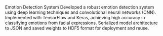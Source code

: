 Emotion Detection System
Developed a robust emotion detection system using deep learning techniques and convolutional neural networks (CNN).
Implemented with TensorFlow and Keras, achieving high accuracy in classifying emotions from facial expressions.
Serialized model architecture to JSON and saved weights to HDF5 format for deployment and reuse.
